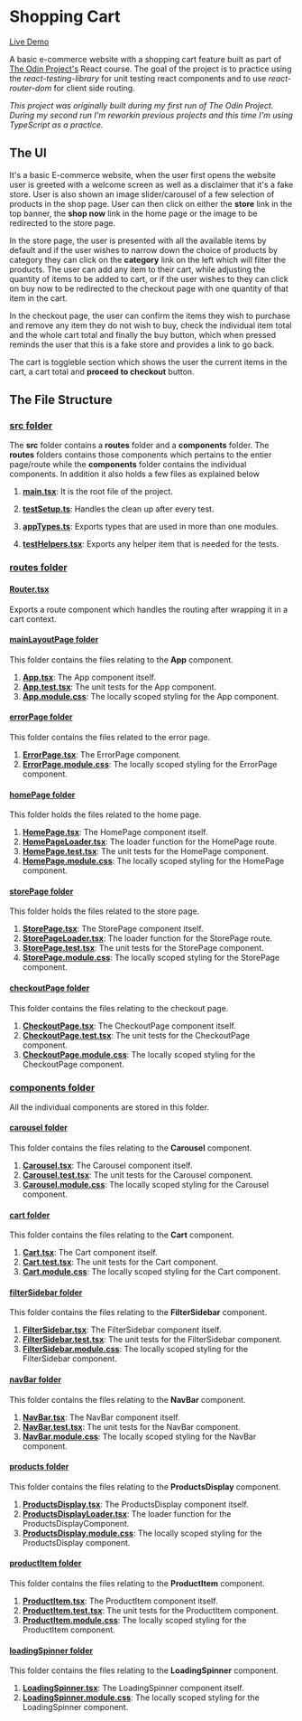 # Shopping Cart

[Live Demo](https://shopping-cart-livid-theta.vercel.app/)

A basic e-commerce website with a shopping cart feature built as part of [The Odin Project's](https://www.theodinproject.com/dashboard) React course. The goal of the project is to practice using
the _react-testing-library_ for unit testing react components and to use _react-router-dom_ for client side routing.

_This project was originally built during my first run of The Odin Project. During my second run I'm reworkin previous projects and this time I'm using TypeScript as a practice._

## The UI

It's a basic E-commerce website, when the user first opens the website user is greeted with a welcome screen as well as a disclaimer that it's a fake store. User is also shown an image slider/carousel of a few selection of products in the shop page. User can then click on either the **store** link in the top banner, the **shop now** link in the home page or the image to be redirected to the store page.

In the store page, the user is presented with all the available items by default and if the user wishes to narrow down the choice of products by category they can click on the **category** link on the left which will filter the products. The user can add any item to their cart, while adjusting the quantity of items to be added to cart, or if the user wishes to they can click on buy now to be redirected to the checkout page with one quantity of that item in the cart.

In the checkout page, the user can confirm the items they wish to purchase and remove any item they do not wish to buy, check the individual item total and the whole cart total and finally the buy button, which when pressed reminds the user that this is a fake store and provides a link to go back.

The cart is toggleble section which shows the user the current items in the cart, a cart total and **proceed to checkout** button.

## The File Structure

### [src folder](./src/)

The **src** folder contains a **routes** folder and a **components** folder. The **routes** folders contains those components which pertains to the entier page/route while the **components** folder contains the individual components. In addition it also holds a few files as explained below

1. [**main.tsx**](./src/main.tsx): It is the root file of the project.

2. [**testSetup.ts**](./src/testSetup.ts): Handles the clean up after every test.

3. [**appTypes.ts**](./src/appTypes.ts): Exports types that are used in more than one modules.

4. [**testHelpers.tsx**](./src/testHelpers.tsx): Exports any helper item that is needed for the tests.

### [routes folder](./src/routes/)

#### [Router.tsx](./src/routes/Router.tsx)

Exports a route component which handles the routing after wrapping it in a cart context.

#### [mainLayoutPage folder](./src/routes/mainLayoutPage/)

This folder contains the files relating to the **App** component.

1. [**App.tsx**](./src/routes/mainLayoutPage/App.tsx): The App component itself.
2. [**App.test.tsx**](./src/routes/mainLayoutPage/App.test.tsx): The unit tests for the App component.
3. [**App.module.css**](./src/routes/mainLayoutPage/App.module.css): The locally scoped styling for the App component.

#### [errorPage folder](./src/routes/errorPage/)

This folder contains the files related to the error page.

1. [**ErrorPage.tsx**](./src/routes/errorPage/ErrorPage.tsx): The ErrorPage component.
2. [**ErrorPage.module.css**](./src/routes/errorPage/ErrorPage.module.css): The locally scoped styling for the ErrorPage component.

#### [homePage folder](./src/routes/homePage/)

This folder holds the files related to the home page.

1. [**HomePage.tsx**](./src/routes/homePage/HomePage.tsx): The HomePage component itself.
2. [**HomePageLoader.tsx**](./src/routes/homePage/HomePageLoader.tsx): The loader function for the HomePage route.
3. [**HomePage.test.tsx**](./src/routes/homePage/HomePage.test.tsx): The unit tests for the HomePage component.
4. [**HomePage.module.css**](./src/routes/homePage/HomePage.module.css): The locally scoped styling for the HomePage component.

#### [storePage folder](./src/routes/storePage/)

This folder holds the files related to the store page.

1. [**StorePage.tsx**](./src/routes/storePage/StorePage.tsx): The StorePage component itself.
2. [**StorePageLoader.tsx**](./src/routes/storePage/StorePageLoader.tsx): The loader function for the StorePage route.
3. [**StorePage.test.tsx**](./src/routes/storePage/StorePage.test.tsx): The unit tests for the StorePage component.
4. [**StorePage.module.css**](./src/routes/storePage/StorePage.module.css): The locally scoped styling for the StorePage component.

#### [checkoutPage folder](./src/routes/checkoutPage/)

This folder contains the files relating to the checkout page.

1. [**CheckoutPage.tsx**](./src/routes/checkoutPage/CheckoutPage.tsx): The CheckoutPage component itself.
2. [**CheckoutPage.test.tsx**](./src/routes/checkoutPage/CheckoutPage.test.tsx): The unit tests for the CheckoutPage component.
3. [**CheckoutPage.module.css**](./src/routes/checkoutPage/CheckoutPage.module.css): The locally scoped styling for the CheckoutPage component.

### [components folder](./src/components/)

All the individual components are stored in this folder.

#### [carousel folder](./src/components/carousel/)

This folder contains the files relating to the **Carousel** component.

1. [**Carousel.tsx**](./src/components/carousel/Carousel.tsx): The Carousel component itself.
2. [**Carousel.test.tsx**](./src/components/carousel/Carousel.test.tsx): The unit tests for the Carousel component.
3. [**Carousel.module.css**](./src/components/carousel/Carousel.module.css): The locally scoped styling for the Carousel component.

#### [cart folder](./src/components/cart/)

This folder contains the files relating to the **Cart** component.

1. [**Cart.tsx**](./src/components/cart/Cart.tsx): The Cart component itself.
2. [**Cart.test.tsx**](./src/components/cart/Cart.test.tsx): The unit tests for the Cart component.
3. [**Cart.module.css**](./src/components/cart/Cart.module.css): The locally scoped styling for the Cart component.

#### [filterSidebar folder](./src/components/filterSidebar/)

This folder contains the files relating to the **FilterSidebar** component.

1. [**FilterSidebar.tsx**](./src/components/filterSidebar/FilterSidebar.tsx): The FilterSidebar component itself.
2. [**FilterSidebar.test.tsx**](./src/components/filterSidebar/FilterSidebar.test.tsx): The unit tests for the FilterSidebar component.
3. [**FilterSidebar.module.css**](./src/components/filterSidebar/FilterSidebar.module.css): The locally scoped styling for the FilterSidebar component.

#### [navBar folder](./src/components/navBar/)

This folder contains the files relating to the **NavBar** component.

1. [**NavBar.tsx**](./src/components/navBar/NavBar.tsx): The NavBar component itself.
2. [**NavBar.test.tsx**](./src/components/navBar/NavBar.test.tsx): The unit tests for the NavBar component.
3. [**NavBar.module.css**](./src/components/navBar/NavBar.module.css): The locally scoped styling for the NavBar component.

#### [products folder](./src/components/products/)

This folder contains the files relating to the **ProductsDisplay** component.

1. [**ProductsDisplay.tsx**](./src/components/products/ProductsDisplay.tsx): The ProductsDisplay component itself.
2. [**ProductsDisplayLoader.tsx**](./src/components/products/ProductsDisplayLoader.tsx): The loader function for the ProductsDisplayComponent.
3. [**ProductsDisplay.module.css**](./src/components/products/ProductsDisplay.module.css): The locally scoped styling for the ProductsDisplay component.

#### [productItem folder](./src/components/productItem/)

This folder contains the files relating to the **ProductItem** component.

1. [**ProductItem.tsx**](./src/components/productItem/ProductItem.tsx): The ProductItem component itself.
2. [**ProductItem.test.tsx**](./src/components/productItem/ProductItem.test.tsx): The unit tests for the ProductItem component.
3. [**ProductItem.module.css**](./src/components/productItem/ProductItem.module.css): The locally scoped styling for the ProductItem component.

#### [loadingSpinner folder](./src/components/loadingSpinner/)

This folder contains the files relating to the **LoadingSpinner** component.

1. [**LoadingSpinner.tsx**](./src/components/loadingSpinner/LoadingSpinner.tsx): The LoadingSpinner component itself.
2. [**LoadingSpinner.module.css**](./src/components/loadingSpinner/LoadingSpinner.module.css): The locally scoped styling for the LoadingSpinner component.
